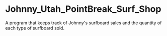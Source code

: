 # Johnny_Utah_PointBreak_Surf_Shop
A program that keeps track of Johnny's surfboard sales and the quantity of each type of surfboard sold.
